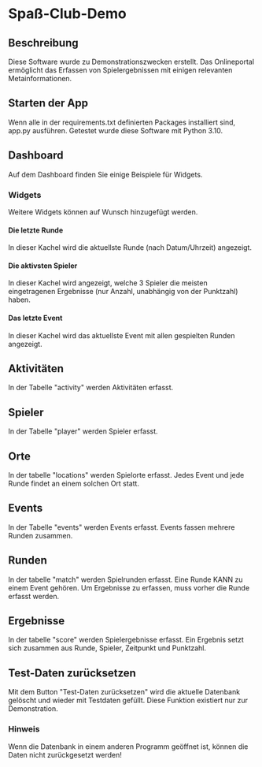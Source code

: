 # Spaß-Club-Demo

## Beschreibung

Diese Software wurde zu Demonstrationszwecken erstellt. Das Onlineportal ermöglicht das Erfassen von Spielergebnissen
mit einigen relevanten Metainformationen.

## Starten der App

Wenn alle in der requirements.txt definierten Packages installiert sind, app.py ausführen.
Getestet wurde diese Software mit Python 3.10.


## Dashboard

Auf dem Dashboard finden Sie einige Beispiele für Widgets.

### Widgets

Weitere Widgets können auf Wunsch hinzugefügt werden.

#### Die letzte Runde

In dieser Kachel wird die aktuellste Runde (nach Datum/Uhrzeit) angezeigt.

#### Die aktivsten Spieler

In dieser Kachel wird angezeigt, welche 3 Spieler die meisten eingetragenen Ergebnisse (nur Anzahl, unabhängig von der
Punktzahl) haben.

#### Das letzte Event

In dieser Kachel wird das aktuellste Event mit allen gespielten Runden angezeigt.

## Aktivitäten

In der Tabelle "activity" werden Aktivitäten erfasst.

## Spieler

In der Tabelle "player" werden Spieler erfasst.

## Orte

In der tabelle "locations" werden Spielorte erfasst. Jedes Event und jede Runde findet an einem solchen Ort statt.

## Events

In der Tabelle "events" werden Events erfasst. Events fassen mehrere Runden zusammen.

## Runden

In der tabelle "match" werden Spielrunden erfasst. Eine Runde KANN zu einem Event gehören. Um Ergebnisse zu erfassen,
muss vorher die Runde erfasst werden.

## Ergebnisse

In der tabelle "score" werden Spielergebnisse erfasst. Ein Ergebnis setzt sich zusammen aus Runde, Spieler, Zeitpunkt
und Punktzahl.

## Test-Daten zurücksetzen

Mit dem Button "Test-Daten zurücksetzen" wird die aktuelle Datenbank gelöscht und wieder mit Testdaten gefüllt. Diese
Funktion existiert nur zur Demonstration.

### Hinweis

Wenn die Datenbank in einem anderen Programm geöffnet ist, können die Daten nicht zurückgesetzt werden!
